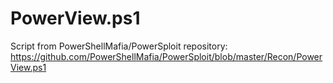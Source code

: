 # PowerView.ps1
Script from PowerShellMafia/PowerSploit repository: https://github.com/PowerShellMafia/PowerSploit/blob/master/Recon/PowerView.ps1
